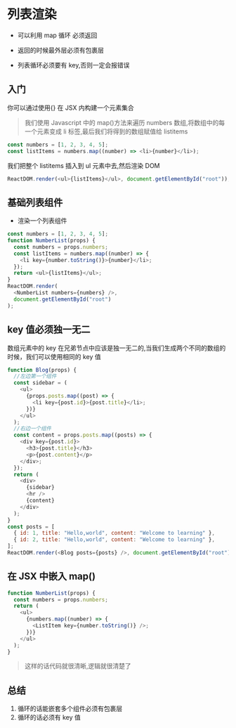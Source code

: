 # 列表渲染

- 可以利用 map 循环 必须返回

- 返回的时候最外层必须有包裹层

- 列表循环必须要有 key,否则一定会报错误

## 入门

你可以通过使用{} 在 JSX 内构建一个元素集合

> 我们使用 Javascript 中的 map()方法来遍历 numbers 数组,将数组中的每一个元素变成 li 标签,最后我们将得到的数组赋值给 listitems

```javascript
const numbers = [1, 2, 3, 4, 5];
const listItems = numbers.map((number) => <li>{number}</li>);
```

我们把整个 listitems 插入到 ul 元素中去,然后渲染 DOM

```javascript
ReactDOM.render(<ul>{listItems}</ul>, document.getElementById("root"));
```

## 基础列表组件

- 渲染一个列表组件

```javascript
const numbers = [1, 2, 3, 4, 5];
function NumberList(props) {
  const numbers = props.numbers;
  const listItems = numbers.map((number) => {
    <li key={number.toString()}>{number}</li>;
  });
  return <ul>{listItems}</ul>;
}
ReactDOM.render(
  <NumberList numbers={numbers} />,
  document.getElementById("root")
);
```

## key 值必须独一无二

数组元素中的 key 在兄弟节点中应该是独一无二的,当我们生成两个不同的数组的时候，我们可以使用相同的 key 值

```javascript
function Blog(props) {
  //左边第一个组件
  const sidebar = (
    <ul>
      {props.posts.map((post) => {
        <li key={post.id}>{post.title}</li>;
      })}
    </ul>
  );
  //右边一个组件
  const content = props.posts.map((posts) => {
    <div key={post.id}>
      <h3>{post.title}</h3>
      <p>{post.content}</p>
    </div>;
  });
  return (
    <div>
      {sidebar}
      <hr />
      {content}
    </div>
  );
}
const posts = [
  { id: 1, title: "Hello,world", content: "Welcome to learning" },
  { id: 2, title: "Hello,world", content: "Welcome to learning" },
];
ReactDOM.render(<Blog posts={posts} />, document.getElementById("root"));
```

## 在 JSX 中嵌入 map()

```javascript
function NumberList(props) {
  const numbers = props.numbers;
  return (
    <ul>
      {numbers.map((number) => {
        <ListItem key={number.toString()} />;
      })}
    </ul>
  );
}
```

> 这样的话代码就很清晰,逻辑就很清楚了

## 总结

1. 循环的话能嵌套多个组件必须有包裹层
2. 循环的话必须有 key 值
